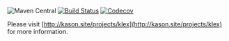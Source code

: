![Maven Central](https://img.shields.io/maven-central/v/site.kason/klex.svg)
[![Build Status](https://travis-ci.org/kasonyang/klex.svg)](https://travis-ci.org/kasonyang/klex)
[![Codecov](https://img.shields.io/codecov/c/github/kasonyang/klex.svg)](https://codecov.io/gh/kasonyang/klex)

Please visit [http://kason.site/projects/klex](http://kason.site/projects/klex) for more information.
